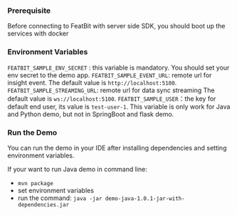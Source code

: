 ### Prerequisite

Before connecting to FeatBit with server side SDK, you should boot up the services with docker 

### Environment Variables

`FEATBIT_SAMPLE_ENV_SECRET` : this variable is mandatory. You should set your env secret to the demo app.
`FEATBIT_SAMPLE_EVENT_URL`: remote url for insight event. The default value is `http://localhost:5100`.
`FEATBIT_SAMPLE_STREAMING_URL`: remote url for data sync streaming The default value is `ws://localhost:5100`.
`FEATBIT_SAMPLE_USER`：the key for default end user, its value is `test-user-1`. This variable is only work for Java and Python demo,
but not in SpringBoot and flask demo.

### Run the Demo
You can run the demo in your IDE after installing dependencies and setting environment variables.

If your want to run Java demo in command line:
* `mvn package`
* set environment variables
* run the command: `java -jar demo-java-1.0.1-jar-with-dependencies.jar`